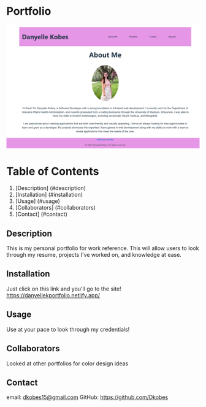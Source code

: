 # Portfolio
![alt text](image.png)

# Table of Contents 
1. [Description] (#description)
2. [Installation] (#installation)
3. [Usage] (#usage)
4. [Collaborators] (#collaborators)
5. [Contact] (#contact)


## Description
This is my personal portfolio for work reference. This will allow users to look through my resume, projects I've worked on, and knowledge at ease.

## Installation
Just click on this link and you'll go to the site!
https://danyellekportfolio.netlify.app/

## Usage
Use at your pace to look through my credentials!

## Collaborators
Looked at other portfolios for color design ideas

## Contact
email: dkobes15@gmail.com
GitHub: https://github.com/Dkobes
